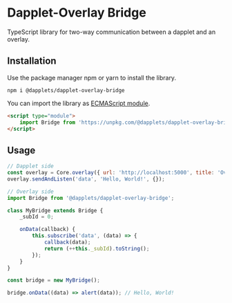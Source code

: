 # Dapplet-Overlay Bridge
TypeScript library for two-way communication between a dapplet and an overlay.

## Installation

Use the package manager npm or yarn to install the library.

```
npm i @dapplets/dapplet-overlay-bridge
```

You can import the library as [ECMAScript module](https://developer.mozilla.org/en-US/docs/Web/JavaScript/Guide/Modules).

```html
<script type="module">
    import Bridge from 'https://unpkg.com/@dapplets/dapplet-overlay-bridge';
</script>
```

## Usage

```javascript
// Dapplet side
const overlay = Core.overlay({ url: 'http://localhost:5000', title: 'Overlay' });
overlay.sendAndListen('data', 'Hello, World!', {});

// Overlay side
import Bridge from '@dapplets/dapplet-overlay-bridge';

class MyBridge extends Bridge {
    _subId = 0;

    onData(callback) {
        this.subscribe('data', (data) => {
            callback(data);
            return (++this._subId).toString();
        });
    }
}

const bridge = new MyBridge();

bridge.onData((data) => alert(data)); // Hello, World!
```